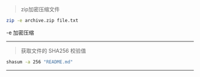 > zip加密压缩文件
```bash
zip -e archive.zip file.txt
```
-e 加密压缩

---

> 获取文件的 SHA256 校验值

```bash
shasum -a 256 "README.md"
```

---
